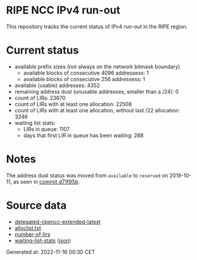 # RIPE NCC IPv4 run-out
This repository tracks the current status of IPv4 run-out in the RIPE region.

# Current status
- available prefix sizes (not always on the network bitmask boundary)
  - available blocks of consecutive 4096 addressess: 1
  - available blocks of consecutive 256 addressess: 1
- available (usable) addresses: 4352
- remaining address dust (unusable addresses, smaller than a /24): 0
- count of LIRs: 23670
- count of LIRs with at least one allocation: 22508
- count of LIRs with at least one allocation, without last /22 allocation: 3246
- waiting list stats:
  - LIRs in queue: 1107
  - days that first LIR in queue has been waiting: 288

# Notes
The address dust status was moved from `available` to `reserved` on 2019-10-11, as seen in [commit d71f95b](https://github.com/zajdee/ripe-ncc-ipv4-runout/commit/d71f95b1f7c9f639556e395e4ad0f41e54834954).

# Source data
- [delegated-ripencc-extended-latest](https://ftp.ripe.net/pub/stats/ripencc/delegated-ripencc-extended-latest)
- [alloclist.txt](https://ftp.ripe.net/pub/stats/ripencc/membership/alloclist.txt)
- [number-of-lirs](https://labs.ripe.net/statistics/number-of-lirs)
- [waiting-list-stats](https://www.ripe.net/manage-ips-and-asns/ipv4/ipv4-waiting-list) ([json](https://www-static.ripe.net/dynamic/ipv4-waiting-list/stats.json))

Generated at: 2022-11-16 00:30 CET

